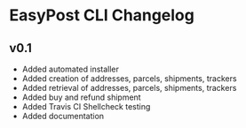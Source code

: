 # EasyPost CLI Changelog

## v0.1
- Added automated installer
- Added creation of addresses, parcels, shipments, trackers
- Added retrieval of addresses, parcels, shipments, trackers
- Added buy and refund shipment
- Added Travis CI Shellcheck testing
- Added documentation
